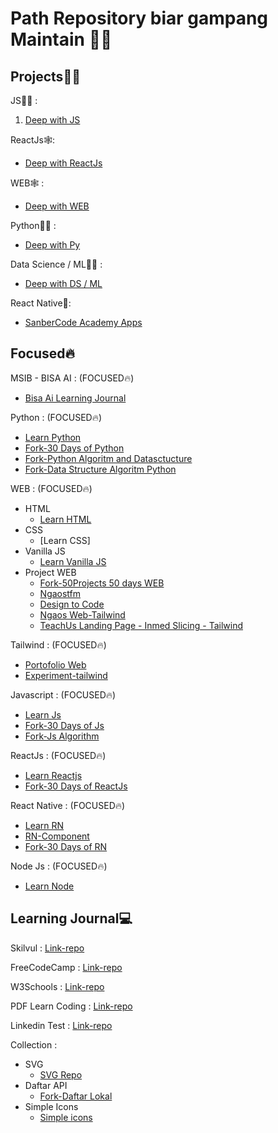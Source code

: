 # Path Repository biar gampang Maintain 👨‍💻

## Projects🐱‍💻

JS👨‍🏫 :

1. [Deep with JS](https://github.com/ariefhk/Deep-with-Js)

ReactJs🕸:

- [Deep with ReactJs](https://github.com/ariefhk/Deep-with-ReactJs)

WEB🕸 :

- [Deep with WEB](https://github.com/ariefhk/Deep-with-WEB)

Python👨‍🏫 :

- [Deep with Py](https://github.com/ariefhk/Deep-with-Py)

Data Science / ML👨‍🏫 :

- [Deep with DS / ML](https://github.com/ariefhk/Deep-with-DS_Ml)

React Native📱:

- [SanberCode Academy Apps](https://github.com/ariefhk/sanber-code-academy)

## Focused🔥

MSIB - BISA AI : (FOCUSED🔥)

- [Bisa Ai Learning Journal](https://github.com/ariefhk/Bisa-Ai-Learning-Journal)

Python : (FOCUSED🔥)

- [Learn Python](https://github.com/ariefhk/Learn-Python)
- [Fork-30 Days of Python](https://github.com/ariefhk/30-Days-Of-Python)
- [Fork-Python Algoritm and Datasctucture](https://github.com/ariefhk/Python-Algoritm-and-Datasctructure)
- [Fork-Data Structure Algoritm Python](https://github.com/ariefhk/data-structures-algorithms-python)

WEB : (FOCUSED🔥)

- HTML
  - [Learn HTML](https://github.com/ariefhk/Learn-WEB)
- CSS
  - [Learn CSS]
- Vanilla JS
  - [Learn Vanilla JS](https://github.com/ariefhk/Learn-JavaScript)
- Project WEB
  - [Fork-50Projects 50 days WEB](https://github.com/ariefhk/50projects50daysWEB)
  - [Ngaostfm](https://github.com/ariefhk/ngaostfm-web)
  - [Design to Code](https://github.com/ariefhk/design-to-code)
  - [Ngaos Web-Tailwind](https://github.com/ariefhk/tailwind-ngaos)
  - [TeachUs Landing Page - Inmed Slicing - Tailwind](https://github.com/ariefhk/teachUs-landing-page)

Tailwind : (FOCUSED🔥)

- [Portofolio Web](https://github.com/ariefhk/portfolio-tailwindcss)
- [Experiment-tailwind](https://github.com/ariefhk/tailwindcss-experiment)

Javascript : (FOCUSED🔥)

- [Learn Js](https://github.com/ariefhk/Javascript)
- [Fork-30 Days of Js](https://github.com/ariefhk/30-Days-Of-JavaScript)
- [Fork-Js Algorithm](https://github.com/ariefhk/javascript-algorithms)

ReactJs : (FOCUSED🔥)

- [Learn Reactjs](https://github.com/ariefhk/Learn-ReactJs)
- [Fork-30 Days of ReactJs](https://github.com/ariefhk/30-Days-Of-ReactJs)

React Native : (FOCUSED🔥)

- [Learn RN](https://github.com/ariefhk/Learn-RN)
- [RN-Component](https://github.com/ariefhk/RN-Component)
- [Fork-30 Days of RN](https://github.com/ariefhk/30-days-of-react-native)

Node Js : (FOCUSED🔥)

- [Learn Node](https://github.com/ariefhk/Learn-node)

## Learning Journal💻

Skilvul : [Link-repo](https://github.com/ariefhk/Skilvul-learning-journal)

FreeCodeCamp : [Link-repo](https://github.com/ariefhk/FreeCodeCamp)

W3Schools : [Link-repo](https://github.com/ariefhk/W3School-Learn)

PDF Learn Coding : [Link-repo](https://github.com/ariefhk/PDF-Learn-About-Coding)

Linkedin Test : [Link-repo](https://github.com/ariefhk/linkedin-skill-assessments-quizzes)

Collection :

- SVG
  - [SVG Repo](https://github.com/ariefhk/svg-resource)
- Daftar API
  - [Fork-Daftar Lokal](https://github.com/ariefhk/DAFTAR-API-LOKAL-INDONESIA)
- Simple Icons
  - [Simple icons](https://simpleicons.org/?q=yout)
